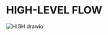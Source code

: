# HIGH-LEVEL FLOW
![HIGH drawio](https://github.com/user-attachments/assets/0cd31552-31d4-4ca6-9634-ed3dc641de36)

